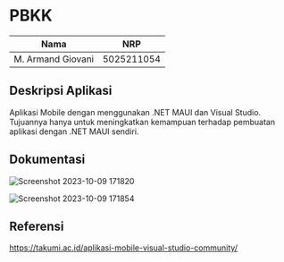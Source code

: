 # PBKK

| Nama              | NRP        |
| ----------------- | ---------- |
| M. Armand Giovani | 5025211054 |

## Deskripsi Aplikasi

Aplikasi Mobile dengan menggunakan .NET MAUI dan Visual Studio. Tujuannya hanya untuk meningkatkan kemampuan terhadap pembuatan aplikasi dengan .NET MAUI sendiri.

## Dokumentasi

![Screenshot 2023-10-09 171820](https://github.com/VanGarman21/PBKK/assets/100523471/0b40f5d2-6b2e-41cf-8fe2-7ef7920e2047)

![Screenshot 2023-10-09 171854](https://github.com/VanGarman21/PBKK/assets/100523471/038ee9d3-5c4b-49f5-a279-50172b8be40e)


## Referensi

https://takumi.ac.id/aplikasi-mobile-visual-studio-community/
